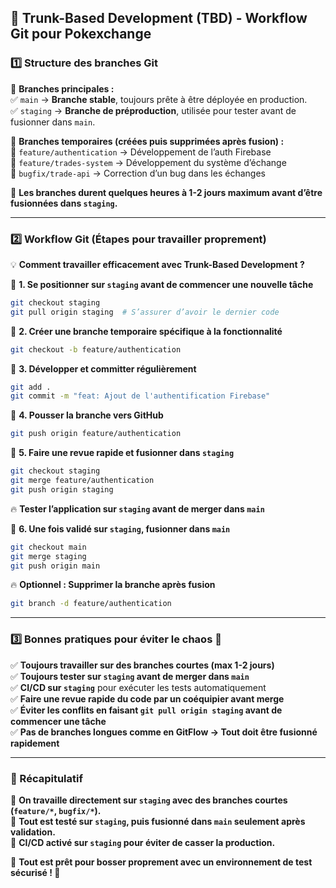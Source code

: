## 📌 Trunk-Based Development (TBD) - Workflow Git pour Pokexchange

### **1️⃣ Structure des branches Git**

📌 **Branches principales :**  
✅ `main` → **Branche stable**, toujours prête à être déployée en production.  
✅ `staging` → **Branche de préproduction**, utilisée pour tester avant de fusionner dans `main`.

📌 **Branches temporaires (créées puis supprimées après fusion) :**  
🔹 `feature/authentication` → Développement de l’auth Firebase  
🔹 `feature/trades-system` → Développement du système d’échange  
🔹 `bugfix/trade-api` → Correction d’un bug dans les échanges

🔹 **Les branches durent quelques heures à 1-2 jours maximum avant d’être fusionnées dans `staging`.**

---

### **2️⃣ Workflow Git (Étapes pour travailler proprement)**

💡 **Comment travailler efficacement avec Trunk-Based Development ?**

🔹 **1. Se positionner sur `staging` avant de commencer une nouvelle tâche**

```bash
git checkout staging
git pull origin staging  # S’assurer d’avoir le dernier code
```

🔹 **2. Créer une branche temporaire spécifique à la fonctionnalité**

```bash
git checkout -b feature/authentication
```

🔹 **3. Développer et committer régulièrement**

```bash
git add .
git commit -m "feat: Ajout de l'authentification Firebase"
```

🔹 **4. Pousser la branche vers GitHub**

```bash
git push origin feature/authentication
```

🔹 **5. Faire une revue rapide et fusionner dans `staging`**

```bash
git checkout staging
git merge feature/authentication
git push origin staging
```

🔥 **Tester l’application sur `staging` avant de merger dans `main`**

🔹 **6. Une fois validé sur `staging`, fusionner dans `main`**

```bash
git checkout main
git merge staging
git push origin main
```

🔥 **Optionnel : Supprimer la branche après fusion**

```bash
git branch -d feature/authentication
```

---

### **3️⃣ Bonnes pratiques pour éviter le chaos 🚀**

✅ **Toujours travailler sur des branches courtes (max 1-2 jours)**  
✅ **Toujours tester sur `staging` avant de merger dans `main`**  
✅ **CI/CD sur `staging`** pour exécuter les tests automatiquement  
✅ **Faire une revue rapide du code par un coéquipier avant merge**  
✅ **Éviter les conflits en faisant `git pull origin staging` avant de commencer une tâche**  
✅ **Pas de branches longues comme en GitFlow → Tout doit être fusionné rapidement**

---

### **📌 Récapitulatif**

🎯 **On travaille directement sur `staging` avec des branches courtes (`feature/*`, `bugfix/*`).**  
🎯 **Tout est testé sur `staging`, puis fusionné dans `main` seulement après validation.**  
🎯 **CI/CD activé sur `staging` pour éviter de casser la production.**

📌 **Tout est prêt pour bosser proprement avec un environnement de test sécurisé ! 🚀**
